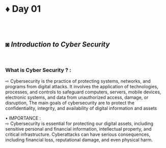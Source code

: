 # ♦ Day 01
</br>
</br>

## ◙ ***Introduction to Cyber Security***
 </br>

### What is Cyber Security ? : </br>
   ⇨ Cybersecurity is the practice of protecting systems, networks, and programs from digital attacks. It involves the application of technologies, processes, and controls to safeguard computers, servers, mobile devices, electronic systems, and data from unauthorized access, damage, or disruption, The main goals of cybersecurity are to protect the confidentiality, integrity, and availability of digital information and assets </br> 
 
 
 • IMPORTANCE : </br>
       ⇨ Cybersecurity is essential for protecting our digital assets, including sensitive personal and financial information, intellectual property, and critical infrastructure. Cyberattacks can have serious consequences, including financial loss, reputational damage, and even physical harm.
